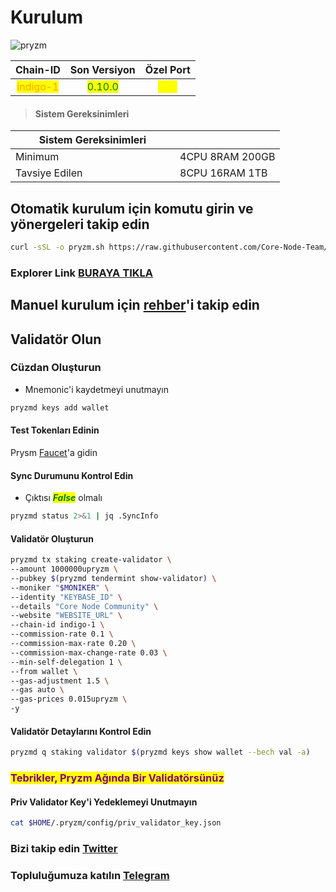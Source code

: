 # Kurulum

![pryzm](https://github.com/Core-Node-Team/Services/assets/108215275/0d8a7f0f-0441-43f4-8e8e-32c158c9d9e3)

<table data-full-width="false"><thead><tr><th align="center">Chain-ID</th><th align="center">Son Versiyon</th><th align="center">Özel Port</th></tr></thead><tbody><tr><td align="center"><mark style="color:orange;">indigo-1</mark></td><td align="center"><mark style="color:green;">0.10.0</mark></td><td align="center"><mark style="color:yellow;">316</mark></td></tr></tbody></table>

> #### Sistem Gereksinimleri

<table data-header-hidden data-full-width="false"><thead><tr><th width="247">Sistem Gereksinimleri</th><th></th></tr></thead><tbody><tr><td>Minimum</td><td>4CPU 8RAM 200GB</td></tr><tr><td>Tavsiye Edilen</td><td>8CPU 16RAM 1TB</td></tr></tbody></table>

## Otomatik kurulum için komutu girin ve yönergeleri takip edin

```bash
curl -sSL -o pryzm.sh https://raw.githubusercontent.com/Core-Node-Team/scripts/main/pryzm/install.sh && chmod +x pryzm.sh && bash ./pryzm.sh && source $HOME/.bash_profile && rm pryzm.sh
```

### Explorer Link [BURAYA TIKLA](https://testnets.cosmosrun.info/pryzm-indigo-1/staking)

## Manuel kurulum için [rehber](active-testnets/Pryzm/Manuel%20Kurulum.md)'i takip edin

## Validatör Olun

### Cüzdan Oluşturun

* Mnemonic'i kaydetmeyi unutmayın

```bash
pryzmd keys add wallet
```

#### Test Tokenları Edinin

Prysm [Faucet](https://testnet.pryzm.zone/faucet)'a gidin

#### Sync Durumunu Kontrol Edin

* Çıktısı _<mark style="color:green;">**False**</mark>_ olmalı

```bash
pryzmd status 2>&1 | jq .SyncInfo
```

#### Validatör Oluşturun

```bash
pryzmd tx staking create-validator \
--amount 1000000upryzm \
--pubkey $(pryzmd tendermint show-validator) \
--moniker "$MONIKER" \
--identity "KEYBASE_ID" \
--details "Core Node Community" \
--website "WEBSITE_URL" \
--chain-id indigo-1 \
--commission-rate 0.1 \
--commission-max-rate 0.20 \
--commission-max-change-rate 0.03 \
--min-self-delegation 1 \
--from wallet \
--gas-adjustment 1.5 \
--gas auto \
--gas-prices 0.015upryzm \
-y
```

#### Validatör Detaylarını Kontrol Edin

```bash
pryzmd q staking validator $(pryzmd keys show wallet --bech val -a)
```

### <mark style="color:purple;">Tebrikler, Pryzm Ağında Bir Validatörsünüz</mark>

#### Priv Validator Key'i Yedeklemeyi Unutmayın

```bash
cat $HOME/.pryzm/config/priv_validator_key.json
```

### Bizi takip edin [Twitter](https://twitter.com/corenodeHQ)

### Topluluğumuza katılın [Telegram](https://t.me/corenodechat)
